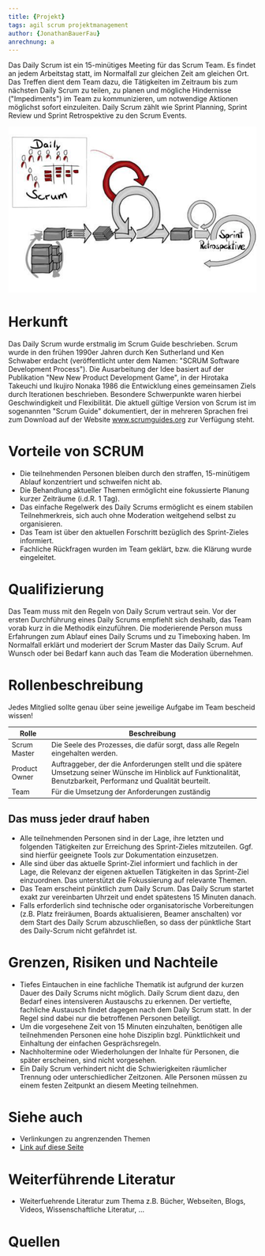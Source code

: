 ```yaml
---
title: {Projekt}
tags: agil scrum projektmanagement
author: {JonathanBauerFau}
anrechnung: a
---
```


Das Daily Scrum ist ein 15-minütiges Meeting für das Scrum Team. Es findet an jedem Arbeitstag statt, im Normalfall zur gleichen Zeit am gleichen Ort. Das Treffen dient dem Team dazu, die Tätigkeiten im Zeitraum bis zum nächsten Daily Scrum zu teilen, zu planen und mögliche Hindernisse ("Impediments") im Team zu kommunizieren, um notwendige Aktionen möglichst sofort einzuleiten. Daily Scrum zählt wie Sprint Planning, Sprint Review und Sprint Retrospektive zu den Scrum Events.

![test](scrum.jpg)

# Herkunft

Das Daily Scrum wurde erstmalig im Scrum Guide beschrieben. Scrum wurde in den frühen 1990er Jahren durch Ken Sutherland und Ken Schwaber erdacht (veröffentlicht unter dem Namen: "SCRUM Software Development Process"). Die Ausarbeitung der Idee basiert auf der Publikation "New New Product Development Game", in der Hirotaka Takeuchi und Ikujiro Nonaka 1986 die Entwicklung eines gemeinsamen Ziels durch Iterationen beschrieben. Besondere Schwerpunkte waren hierbei Geschwindigkeit und Flexibilität. Die aktuell gültige Version von Scrum ist im sogenannten "Scrum Guide" dokumentiert, der in mehreren Sprachen frei zum Download auf der Website www.scrumguides.org zur Verfügung steht.

# Vorteile von SCRUM

* Die teilnehmenden Personen bleiben durch den straffen, 15-minütigem Ablauf konzentriert und schweifen nicht ab.
* Die Behandlung aktueller Themen ermöglicht eine fokussierte Planung kurzer Zeiträume (i.d.R. 1 Tag).
* Das einfache Regelwerk des Daily Scrums ermöglicht es einem stabilen Teilnehmerkreis, sich auch ohne Moderation weitgehend selbst zu organisieren.
* Das Team ist über den aktuellen Forschritt bezüglich des Sprint-Zieles informiert.
* Fachliche Rückfragen wurden im Team geklärt, bzw. die Klärung wurde eingeleitet. 

# Qualifizierung

Das Team muss mit den Regeln von Daily Scrum vertraut sein. Vor der ersten Durchführung eines Daily Scrums empfiehlt sich deshalb, das Team vorab kurz in die Methodik einzuführen. Die moderierende Person muss Erfahrungen zum Ablauf eines Daily Scrums und zu Timeboxing haben. Im Normalfall erklärt und moderiert der Scrum Master das Daily Scrum. Auf Wunsch oder bei Bedarf kann auch das Team die Moderation übernehmen.

# Rollenbeschreibung

Jedes Mitglied sollte genau über seine jeweilige Aufgabe im Team bescheid wissen!

| Rolle  | Beschreibung |
| ------------- | ------------- |
| Scrum Master  | Die Seele des Prozesses, die dafür sorgt, dass alle Regeln eingehalten werden.  |
| Product Owner | Auftraggeber, der die Anforderungen stellt und die spätere Umsetzung seiner Wünsche im Hinblick auf Funktionalität, Benutzbarkeit, Performanz und Qualität beurteilt.  |
| Team          | Für die Umsetzung der Anforderungen zuständig  |

## Das muss jeder drauf haben

* Alle teilnehmenden Personen sind in der Lage, ihre letzten und folgenden Tätigkeiten zur Erreichung des Sprint-Zieles mitzuteilen. Ggf. sind hierfür geeignete Tools zur Dokumentation einzusetzen.
* Alle sind über das aktuelle Sprint-Ziel informiert und fachlich in der Lage, die Relevanz der eigenen aktuellen Tätigkeiten in das Sprint-Ziel einzuordnen. Das unterstützt die Fokussierung auf relevante Themen.
* Das Team erscheint pünktlich zum Daily Scrum. Das Daily Scrum startet exakt zur vereinbarten Uhrzeit und endet spätestens 15 Minuten danach.
* Falls erforderlich sind technische oder organisatorische Vorbereitungen (z.B. Platz freiräumen, Boards aktualisieren, Beamer anschalten) vor dem Start des Daily Scrum abzuschließen, so dass der pünktliche Start des Daily-Scrum nicht gefährdet ist.


# Grenzen, Risiken und Nachteile

* Tiefes Eintauchen in eine fachliche Thematik ist aufgrund der kurzen Dauer des Daily Scrums nicht möglich. Daily Scrum dient dazu, den Bedarf eines intensiveren Austauschs zu erkennen. Der vertiefte, fachliche Austausch findet dagegen nach dem Daily Scrum statt. In der Regel sind dabei nur die betroffenen Personen beteiligt.
* Um die vorgesehene Zeit von 15 Minuten einzuhalten, benötigen alle teilnehmenden Personen eine hohe Disziplin bzgl. Pünktlichkeit und Einhaltung der einfachen Gesprächsregeln.
* Nachholtermine oder Wiederholungen der Inhalte für Personen, die später erscheinen, sind nicht vorgesehen.
* Ein Daily Scrum verhindert nicht die Schwierigkeiten räumlicher Trennung oder unterschiedlicher Zeitzonen. Alle Personen müssen zu einem festen Zeitpunkt an diesem Meeting teilnehmen.

# Siehe auch

* Verlinkungen zu angrenzenden Themen
* [Link auf diese Seite]({Projekt}.md)

# Weiterführende Literatur

* Weiterfuehrende Literatur zum Thema z.B. Bücher, Webseiten, Blogs, Videos, Wissenschaftliche Literatur, ...

# Quellen

[^1]: Quellen die ihr im Text verwendet habt z.B. Bücher, Webseiten, Blogs, Videos, Wissenschaftliche Literatur, ... (eine Quelle in eine Zeile, keine Zeilenumbrüche machen)
[^2]: [A Guide to the Project Management Body of Knowledge (PMBOK® Guide)](https://www.pmi.org/pmbok-guide-standards/foundational/PMBOK)
[^3]: [Basic Formatting Syntax for GitHub flavored Markdown](https://docs.github.com/en/github/writing-on-github/getting-started-with-writing-and-formatting-on-github/basic-writing-and-formatting-syntax)
[^4]: [Advanced Formatting Syntax for GitHub flavored Markdown](https://docs.github.com/en/github/writing-on-github/working-with-advanced-formatting/organizing-information-with-tables)

